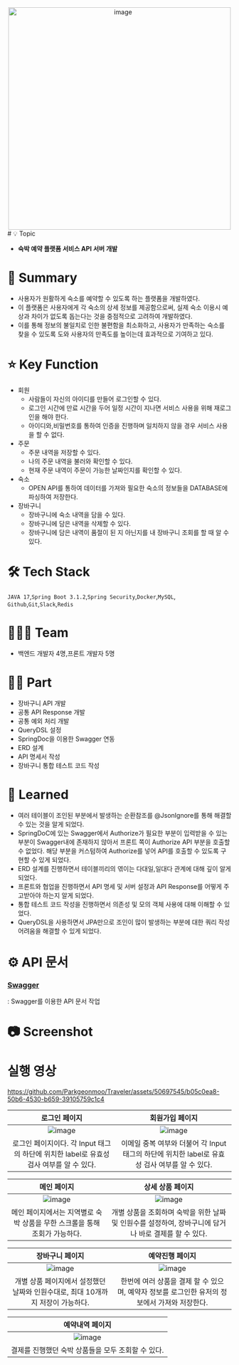 <div align="center">
  <img width="500" alt="image" src=https://github.com/Parkgeonmoo/Traveler/assets/50697545/a2b6ad0e-5e0f-4dc4-b2c5-8788dc211651>
</div>
 # 💡 Topic

- **숙박 예약 플랫폼 서비스 API 서버 개발**

# 📝 Summary

- 사용자가 원활하게 숙소를 예약할 수 있도록 하는 플랫폼을 개발하였다.
- 이 플랫폼은 사용자에게 각 숙소의 상세 정보를 제공함으로써, 실제 숙소 이용시 예상과 차이가 없도록 돕는다는 것을 중점적으로 고려하여 개발하였다. 
- 이를 통해 정보의 불일치로 인한 불편함을 최소화하고, 사용자가 만족하는 숙소를 찾을 수 있도록 도와 사용자의 만족도를 높이는데 효과적으로 기여하고 있다.

# ⭐️ Key Function

- 회원
    - 사람들이 자신의 아이디를 만들어 로그인할 수 있다.
    - 로그인 시간에 만료 시간을 두어 일정 시간이 지나면 서비스 사용을 위해 재로그인을 해야 한다.
    - 아이디와,비밀번호를 통하여 인증을 진행하며 일치하지 않을 경우 서비스 사용을 할 수 없다.
- 주문
    - 주문 내역을 저장할 수 있다.
    - 나의 주문 내역을 불러와 확인할 수 있다.
    - 현재 주문 내역이 주문이 가능한 날짜인지를 확인할 수 있다.
- 숙소
    - OPEN API를 통하여 데이터를 가져와 필요한 숙소의 정보들을 DATABASE에 파싱하여 저장한다.
- 장바구니
    - 장바구니에 숙소 내역을 담을 수 있다.
    - 장바구니에 담은 내역을 삭제할 수 있다.
    - 장바구니에 담은 내역이 품절이 된 지 아닌지를 내 장바구니 조회를 할 때 알 수 있다.

# 🛠 Tech Stack

`JAVA 17`,`Spring Boot 3.1.2`,`Spring Security`,`Docker`,`MySQL`, `Github`,`Git`,`Slack`,`Redis`

# 🧑🏻‍💻 Team

- 백엔드 개발자 4명,프론트 개발자 5명

# 🤚🏻 Part

- 장바구니 API 개발
- 공통 API Response 개발
- 공통 예외 처리 개발
- QueryDSL 설정
- SpringDoc을 이용한 Swagger 연동
- ERD 설계
- API 명세서 작성
- 장바구니 통합 테스트 코드 작성

# 🤔 Learned

- 여러 테이블이 조인된 부분에서 발생하는 순환참조를 @JsonIgnore를 통해 해결할 수 있는 것을 알게 되었다.
- SpringDoC에 있는 Swagger에서 Authorize가 필요한 부분이 입력받을 수 있는 부분이 Swagger내에 존재하지 않아서 프론트 쪽이 Authorize API 부분을 호출할 수 없었다.
해당 부분을 커스텀하여 Authorize를 넣어 API를 호출할 수 있도록 구현할 수 있게 되었다.
- ERD 설계를 진행하면서 테이블끼리의 엮이는 다대일,일대다 관계에 대해 깊이 알게 되었다.
- 프론트와 협업을 진행하면서 API 명세 및 서버 설정과 API Response를 어떻게 주고받아야 하는지 알게 되었다.
- 통합 테스트 코드 작성을 진행하면서 의존성 및 모의 객체 사용에 대해 이해할 수 있었다.
- QueryDSL을 사용하면서 JPA만으로 조인이 많이 발생하는 부분에 대한 쿼리 작성 어려움을 해결할 수 있게 되었다.

 # ⚙ API 문서
    
  ### [Swagger](http://api.gamsung.xyz/swagger-ui/index.html)
    
  : Swagger를 이용한 API 문서 작업
    


# 📷 Screenshot

# 실행 영상
https://github.com/Parkgeonmoo/Traveler/assets/50697545/b05c0ea8-50b6-4530-b659-39105759c1c4

|                           로그인 페이지                            |                                              회원가입 페이지                                             |
| :-------------------------------------------------------------------------------------------------------: | :-------------------------------------------------------------------------------------------------------: |
|![image](https://github.com/FAST-gamsungcoding/FE_MiniProject/assets/122848687/eb98e4b6-1cef-4b89-9353-c6a122f18668)|![image](https://github.com/FAST-gamsungcoding/FE_MiniProject/assets/122848687/55902cff-f5db-4a33-b7d7-50618803a627)|
|       로그인 페이지이다. 각 Input 태그의 하단에 위치한 label로 유효성 검사 여부를 알 수 있다.       |                   이메일 중복 여부와 더불어 각 Input 태그의 하단에 위치한 label로 유효성 검사 여부를 알 수 있다.                     |

|                          메인 페이지                           |                                   상세 상품 페이지                                          |
| :------------------------------------------------------------: | :-------------------------------------------------------------------------------------------------------: |
| ![image](https://github.com/FAST-gamsungcoding/FE_MiniProject/assets/122848687/c55e2292-d978-4e1d-89df-44fd1ed9e931) |         ![image](https://github.com/FAST-gamsungcoding/FE_MiniProject/assets/122848687/74f1c873-f463-4ad1-b0bc-04efd62ffa23)|
|   메인 페이지에서는 지역별로 숙박 상품을 무한 스크롤을 통해 조회가 가능하다.          |                   개별 상품을 조회하며 숙박을 위한 날짜 및 인원수를 설정하여, 장바구니에 담거나 바로 결제를 할 수 있다.                    |



|                           장바구니 페이지                             |                                             예약진행 페이지                                             |
| :-------------------------------------------------------------------------------------------------------: | :-------------------------------------------------------------------------------------------------------: |
| ![image](https://github.com/FAST-gamsungcoding/FE_MiniProject/assets/122848687/3c245806-94b6-4b47-a894-678ba3ead1fa) |    ![image](https://github.com/FAST-gamsungcoding/FE_MiniProject/assets/122848687/438eeeeb-e486-457b-b1b9-b68c71976dfe) |
|       개별 상품 페이지에서 설정했던 날짜와 인원수대로, 최대 10개까지 저장이 가능하다.       |                  한번에 여러 상품을 결제 할 수 있으며, 예약자 정보를 로그인한 유저의 정보에서 가져와 저장한다.                  |

|                           예약내역 페이지                             |                        
| :-------------------------------------------------------------------------------------------------------: | 
| ![image](https://github.com/FAST-gamsungcoding/FE_MiniProject/assets/122848687/38dcc9de-bf52-426f-82e9-6ef66ccd8bf3)   
|       결제를 진행했던 숙박 상품들을 모두 조회할 수 있다.     |          



